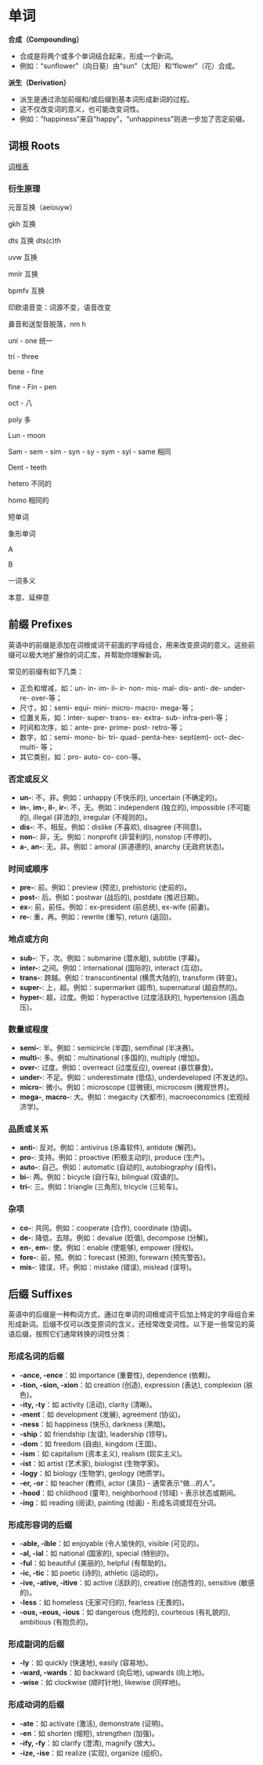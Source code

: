# 单词

**合成（Compounding）**

- 合成是将两个或多个单词结合起来，形成一个新词。
- 例如：“sunflower”（向日葵）由“sun”（太阳）和“flower”（花）合成。

**派生（Derivation）**

- 派生是通过添加前缀和/或后缀到基本词形成新词的过程。
- 这不仅改变词的意义，也可能改变词性。
- 例如：“happiness”来自“happy”，“unhappiness”则进一步加了否定前缀。

## 词根 Roots

[词根表](https://zhuanlan.zhihu.com/p/460706941)

### 衍生原理

元音互换（aeiouyw）

gkh 互换

dts 互换 dts(c)th

uvw 互换

mnlr 互换

bpmfv 互换

印欧语音变：词源不变，语音改变

鼻音和送型音脱落，nm h

uni - one 统一

tri - three

bene - fine

fine - Fin - pen

oct - 八

poly 多

Lun - moon

Sam - sem - sim - syn - sy - sym - syl - same 相同

Dent - teeth

hetero 不同的

homo 相同的

短单词

象形单词

A

B

一词多义

本意、延伸意

## 前缀 Prefixes

英语中的前缀是添加在词根或词干前面的字母组合，用来改变原词的意义。这些前缀可以极大地扩展你的词汇库，并帮助你理解新词。

常见的前缀有如下几类：

- 正负和增减，如：un- in- im- il- ir- non- mis- mal- dis- anti- de- under- re- over-等；
- 尺寸，如：semi- equi- mini- micro- macro- mega-等；
- 位置关系，如：inter- super- trans- ex- extra- sub- infra-peri-等；
- 时间和次序，如：ante- pre- prime- post- retro-等；
- 数字，如：semi- mono- bi- tri- quad- penta-hex- sept(em)- oct- dec- multi- 等；
- 其它类别，如：pro- auto- co- con-等。

### 否定或反义

- **un-**: 不，非。例如：unhappy (不快乐的), uncertain (不确定的)。
- **in-**, **im-**, **il-**, **ir-**: 不，无。例如：independent (独立的), impossible (不可能的), illegal (非法的), irregular (不规则的)。
- **dis-**: 不，相反。例如：dislike (不喜欢), disagree (不同意)。
- **non-**: 非，无。例如：nonprofit (非营利的), nonstop (不停的)。
- **a-**, **an-**: 无，非。例如：amoral (非道德的), anarchy (无政府状态)。

### 时间或顺序

- **pre-**: 前。例如：preview (预览), prehistoric (史前的)。
- **post-**: 后。例如：postwar (战后的), postdate (推迟日期)。
- **ex-**: 前，前任。例如：ex-president (前总统), ex-wife (前妻)。
- **re-**: 重，再。例如：rewrite (重写), return (返回)。

### 地点或方向

- **sub-**: 下，次。例如：submarine (潜水艇), subtitle (字幕)。
- **inter-**: 之间。例如：international (国际的), interact (互动)。
- **trans-**: 跨越。例如：transcontinental (横贯大陆的), transform (转变)。
- **super-**: 上，超。例如：supermarket (超市), supernatural (超自然的)。
- **hyper-**: 超，过度。例如：hyperactive (过度活跃的), hypertension (高血压)。

### 数量或程度

- **semi-**: 半。例如：semicircle (半圆), semifinal (半决赛)。
- **multi-**: 多。例如：multinational (多国的), multiply (增加)。
- **over-**: 过度。例如：overreact (过度反应), overeat (暴饮暴食)。
- **under-**: 不足。例如：underestimate (低估), underdeveloped (不发达的)。
- **micro-**: 微小。例如：microscope (显微镜), microcosm (微观世界)。
- **mega-**, **macro-**: 大。例如：megacity (大都市), macroeconomics (宏观经济学)。

### 品质或关系

- **anti-**: 反对。例如：antivirus (杀毒软件), antidote (解药)。
- **pro-**: 支持。例如：proactive (积极主动的), produce (生产)。
- **auto-**: 自己。例如：automatic (自动的), autobiography (自传)。
- **bi-**: 两。例如：bicycle (自行车), bilingual (双语的)。
- **tri-**: 三。例如：triangle (三角形), tricycle (三轮车)。

### 杂项

- **co-**: 共同。例如：cooperate (合作), coordinate (协调)。
- **de-**: 降低，去除。例如：devalue (贬值), decompose (分解)。
- **en-**, **em-**: 使。例如：enable (使能够), empower (授权)。
- **fore-**: 前，预。例如：forecast (预测), forewarn (预先警告)。
- **mis-**: 错误，坏。例如：mistake (错误), mislead (误导)。

## 后缀 Suffixes

英语中的后缀是一种构词方式，通过在单词的词根或词干后加上特定的字母组合来形成新词。后缀不仅可以改变原词的含义，还经常改变词性。以下是一些常见的英语后缀，按照它们通常转换的词性分类：

### 形成名词的后缀

- **-ance, -ence**：如 importance (重要性), dependence (依赖)。
- **-tion, -sion, -xion**：如 creation (创造), expression (表达), complexion (肤色)。
- **-ity, -ty**：如 activity (活动), clarity (清晰)。
- **-ment**：如 development (发展), agreement (协议)。
- **-ness**：如 happiness (快乐), darkness (黑暗)。
- **-ship**：如 friendship (友谊), leadership (领导)。
- **-dom**：如 freedom (自由), kingdom (王国)。
- **-ism**：如 capitalism (资本主义), realism (现实主义)。
- **-ist**：如 artist (艺术家), biologist (生物学家)。
- **-logy**：如 biology (生物学), geology (地质学)。
- **-er, -or**：如 teacher (教师), actor (演员) - 通常表示“做...的人”。
- **-hood**：如 childhood (童年), neighborhood (邻域) - 表示状态或期间。
- **-ing**：如 reading (阅读), painting (绘画) - 形成名词或现在分词。

### 形成形容词的后缀

- **-able, -ible**：如 enjoyable (令人愉快的), visible (可见的)。
- **-al, -ial**：如 national (国家的), special (特别的)。
- **-ful**：如 beautiful (美丽的), helpful (有帮助的)。
- **-ic, -tic**：如 poetic (诗的), athletic (运动的)。
- **-ive, -ative, -itive**：如 active (活跃的), creative (创造性的), sensitive (敏感的)。
- **-less**：如 homeless (无家可归的), fearless (无畏的)。
- **-ous, -eous, -ious**：如 dangerous (危险的), courteous (有礼貌的), ambitious (有抱负的)。

### 形成副词的后缀

- **-ly**：如 quickly (快速地), easily (容易地)。
- **-ward, -wards**：如 backward (向后地), upwards (向上地)。
- **-wise**：如 clockwise (顺时针地), likewise (同样地)。

### 形成动词的后缀

- **-ate**：如 activate (激活), demonstrate (证明)。
- **-en**：如 shorten (缩短), strengthen (加强)。
- **-ify, -fy**：如 clarify (澄清), magnify (放大)。
- **-ize, -ise**：如 realize (实现), organize (组织)。
